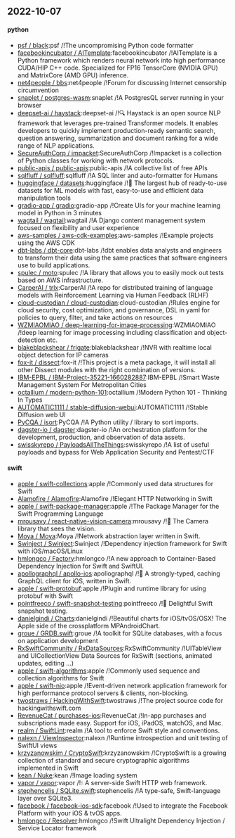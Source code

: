 ## 2022-10-07

#### python
* [psf / black](https://github.com/psf/black):psf /!The uncompromising Python code formatter
* [facebookincubator / AITemplate](https://github.com/facebookincubator/AITemplate):facebookincubator /!AITemplate is a Python framework which renders neural network into high performance CUDA/HIP C++ code. Specialized for FP16 TensorCore (NVIDIA GPU) and MatrixCore (AMD GPU) inference.
* [net4people / bbs](https://github.com/net4people/bbs):net4people /!Forum for discussing Internet censorship circumvention
* [snaplet / postgres-wasm](https://github.com/snaplet/postgres-wasm):snaplet /!A PostgresQL server running in your browser
* [deepset-ai / haystack](https://github.com/deepset-ai/haystack):deepset-ai /!🔍
Haystack is an open source NLP framework that leverages pre-trained Transformer models. It enables developers to quickly implement production-ready semantic search, question answering, summarization and document ranking for a wide range of NLP applications.
* [SecureAuthCorp / impacket](https://github.com/SecureAuthCorp/impacket):SecureAuthCorp /!Impacket is a collection of Python classes for working with network protocols.
* [public-apis / public-apis](https://github.com/public-apis/public-apis):public-apis /!A collective list of free APIs
* [sqlfluff / sqlfluff](https://github.com/sqlfluff/sqlfluff):sqlfluff /!A SQL linter and auto-formatter for Humans
* [huggingface / datasets](https://github.com/huggingface/datasets):huggingface /!🤗
The largest hub of ready-to-use datasets for ML models with fast, easy-to-use and efficient data manipulation tools
* [gradio-app / gradio](https://github.com/gradio-app/gradio):gradio-app /!Create UIs for your machine learning model in Python in 3 minutes
* [wagtail / wagtail](https://github.com/wagtail/wagtail):wagtail /!A Django content management system focused on flexibility and user experience
* [aws-samples / aws-cdk-examples](https://github.com/aws-samples/aws-cdk-examples):aws-samples /!Example projects using the AWS CDK
* [dbt-labs / dbt-core](https://github.com/dbt-labs/dbt-core):dbt-labs /!dbt enables data analysts and engineers to transform their data using the same practices that software engineers use to build applications.
* [spulec / moto](https://github.com/spulec/moto):spulec /!A library that allows you to easily mock out tests based on AWS infrastructure.
* [CarperAI / trlx](https://github.com/CarperAI/trlx):CarperAI /!A repo for distributed training of language models with Reinforcement Learning via Human Feedback (RLHF)
* [cloud-custodian / cloud-custodian](https://github.com/cloud-custodian/cloud-custodian):cloud-custodian /!Rules engine for cloud security, cost optimization, and governance, DSL in yaml for policies to query, filter, and take actions on resources
* [WZMIAOMIAO / deep-learning-for-image-processing](https://github.com/WZMIAOMIAO/deep-learning-for-image-processing):WZMIAOMIAO /!deep learning for image processing including classification and object-detection etc.
* [blakeblackshear / frigate](https://github.com/blakeblackshear/frigate):blakeblackshear /!NVR with realtime local object detection for IP cameras
* [fox-it / dissect](https://github.com/fox-it/dissect):fox-it /!This project is a meta package, it will install all other Dissect modules with the right combination of versions.
* [IBM-EPBL / IBM-Project-35221-1660282887](https://github.com/IBM-EPBL/IBM-Project-35221-1660282887):IBM-EPBL /!Smart Waste Management System For Metropolitan Cities
* [octallium / modern-python-101](https://github.com/octallium/modern-python-101):octallium /!Modern Python 101 - Thinking In Types
* [AUTOMATIC1111 / stable-diffusion-webui](https://github.com/AUTOMATIC1111/stable-diffusion-webui):AUTOMATIC1111 /!Stable Diffusion web UI
* [PyCQA / isort](https://github.com/PyCQA/isort):PyCQA /!A Python utility / library to sort imports.
* [dagster-io / dagster](https://github.com/dagster-io/dagster):dagster-io /!An orchestration platform for the development, production, and observation of data assets.
* [swisskyrepo / PayloadsAllTheThings](https://github.com/swisskyrepo/PayloadsAllTheThings):swisskyrepo /!A list of useful payloads and bypass for Web Application Security and Pentest/CTF

#### swift
* [apple / swift-collections](https://github.com/apple/swift-collections):apple /!Commonly used data structures for Swift
* [Alamofire / Alamofire](https://github.com/Alamofire/Alamofire):Alamofire /!Elegant HTTP Networking in Swift
* [apple / swift-package-manager](https://github.com/apple/swift-package-manager):apple /!The Package Manager for the Swift Programming Language
* [mrousavy / react-native-vision-camera](https://github.com/mrousavy/react-native-vision-camera):mrousavy /!📸
The Camera library that sees the vision.
* [Moya / Moya](https://github.com/Moya/Moya):Moya /!Network abstraction layer written in Swift.
* [Swinject / Swinject](https://github.com/Swinject/Swinject):Swinject /!Dependency injection framework for Swift with iOS/macOS/Linux
* [hmlongco / Factory](https://github.com/hmlongco/Factory):hmlongco /!A new approach to Container-Based Dependency Injection for Swift and SwiftUI.
* [apollographql / apollo-ios](https://github.com/apollographql/apollo-ios):apollographql /!📱
A strongly-typed, caching GraphQL client for iOS, written in Swift.
* [apple / swift-protobuf](https://github.com/apple/swift-protobuf):apple /!Plugin and runtime library for using protobuf with Swift
* [pointfreeco / swift-snapshot-testing](https://github.com/pointfreeco/swift-snapshot-testing):pointfreeco /!📸
Delightful Swift snapshot testing.
* [danielgindi / Charts](https://github.com/danielgindi/Charts):danielgindi /!Beautiful charts for iOS/tvOS/OSX! The Apple side of the crossplatform MPAndroidChart.
* [groue / GRDB.swift](https://github.com/groue/GRDB.swift):groue /!A toolkit for SQLite databases, with a focus on application development
* [RxSwiftCommunity / RxDataSources](https://github.com/RxSwiftCommunity/RxDataSources):RxSwiftCommunity /!UITableView and UICollectionView Data Sources for RxSwift (sections, animated updates, editing ...)
* [apple / swift-algorithms](https://github.com/apple/swift-algorithms):apple /!Commonly used sequence and collection algorithms for Swift
* [apple / swift-nio](https://github.com/apple/swift-nio):apple /!Event-driven network application framework for high performance protocol servers & clients, non-blocking.
* [twostraws / HackingWithSwift](https://github.com/twostraws/HackingWithSwift):twostraws /!The project source code for hackingwithswift.com
* [RevenueCat / purchases-ios](https://github.com/RevenueCat/purchases-ios):RevenueCat /!In-app purchases and subscriptions made easy. Support for iOS, iPadOS, watchOS, and Mac.
* [realm / SwiftLint](https://github.com/realm/SwiftLint):realm /!A tool to enforce Swift style and conventions.
* [nalexn / ViewInspector](https://github.com/nalexn/ViewInspector):nalexn /!Runtime introspection and unit testing of SwiftUI views
* [krzyzanowskim / CryptoSwift](https://github.com/krzyzanowskim/CryptoSwift):krzyzanowskim /!CryptoSwift is a growing collection of standard and secure cryptographic algorithms implemented in Swift
* [kean / Nuke](https://github.com/kean/Nuke):kean /!Image loading system
* [vapor / vapor](https://github.com/vapor/vapor):vapor /!💧
A server-side Swift HTTP web framework.
* [stephencelis / SQLite.swift](https://github.com/stephencelis/SQLite.swift):stephencelis /!A type-safe, Swift-language layer over SQLite3.
* [facebook / facebook-ios-sdk](https://github.com/facebook/facebook-ios-sdk):facebook /!Used to integrate the Facebook Platform with your iOS & tvOS apps.
* [hmlongco / Resolver](https://github.com/hmlongco/Resolver):hmlongco /!Swift Ultralight Dependency Injection / Service Locator framework
